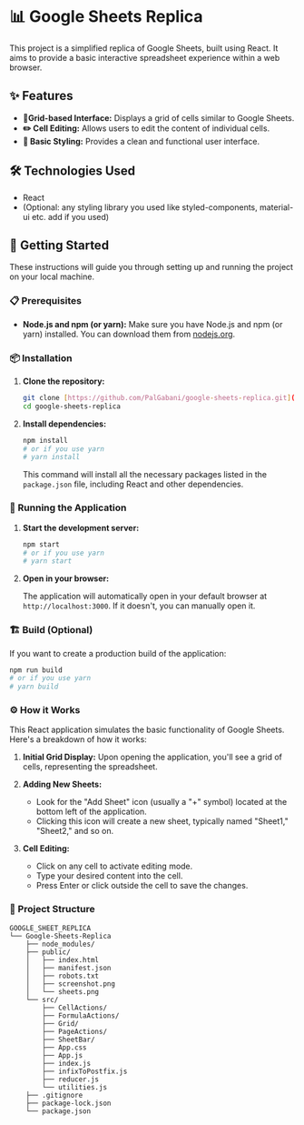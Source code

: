 # 📊 Google Sheets Replica

This project is a simplified replica of Google Sheets, built using React. It aims to provide a basic interactive spreadsheet experience within a web browser.

## ✨ Features

* **📅Grid-based Interface:** Displays a grid of cells similar to Google Sheets.
* **✏️ Cell Editing:** Allows users to edit the content of individual cells.
* **🎨 Basic Styling:** Provides a clean and functional user interface.

## 🛠️ Technologies Used

* React
* (Optional: any styling library you used like styled-components, material-ui etc. add if you used)

## 🚀 Getting Started

These instructions will guide you through setting up and running the project on your local machine.

### 📋 Prerequisites

* **Node.js and npm (or yarn):** Make sure you have Node.js and npm (or yarn) installed. You can download them from [nodejs.org](https://nodejs.org/).

### 📦 Installation

1.  **Clone the repository:**

    ```bash
    git clone [https://github.com/PalGabani/google-sheets-replica.git](https://github.com/PalGabani/google-sheets-replica.git)
    cd google-sheets-replica
    ```

2.  **Install dependencies:**

    ```bash
    npm install
    # or if you use yarn
    # yarn install
    ```

    This command will install all the necessary packages listed in the `package.json` file, including React and other dependencies.

### 🏃 Running the Application

1.  **Start the development server:**

    ```bash
    npm start
    # or if you use yarn
    # yarn start
    ```

2.  **Open in your browser:**

    The application will automatically open in your default browser at `http://localhost:3000`. If it doesn't, you can manually open it.

### 🏗️ Build (Optional)

If you want to create a production build of the application:

```bash
npm run build
# or if you use yarn
# yarn build
```

### ⚙️ How it Works

This React application simulates the basic functionality of Google Sheets. Here's a breakdown of how it works:

1.  **Initial Grid Display:** Upon opening the application, you'll see a grid of cells, representing the spreadsheet.

2.  **Adding New Sheets:**
    * Look for the "Add Sheet" icon (usually a "+" symbol) located at the bottom left of the application.
    * Clicking this icon will create a new sheet, typically named "Sheet1," "Sheet2," and so on.
      
3.  **Cell Editing:**
    * Click on any cell to activate editing mode.
    * Type your desired content into the cell.
    * Press Enter or click outside the cell to save the changes.



###  📁 Project Structure
```
GOOGLE_SHEET_REPLICA
└── Google-Sheets-Replica
    ├── node_modules/
    ├── public/
    │   ├── index.html
    │   ├── manifest.json
    │   ├── robots.txt
    │   ├── screenshot.png
    │   └── sheets.png
    └── src/
        ├── CellActions/
        ├── FormulaActions/
        ├── Grid/
        ├── PageActions/
        ├── SheetBar/
        ├── App.css
        ├── App.js
        ├── index.js
        ├── infixToPostfix.js
        ├── reducer.js
        └── utilities.js
    ├── .gitignore
    ├── package-lock.json
    └── package.json

```

